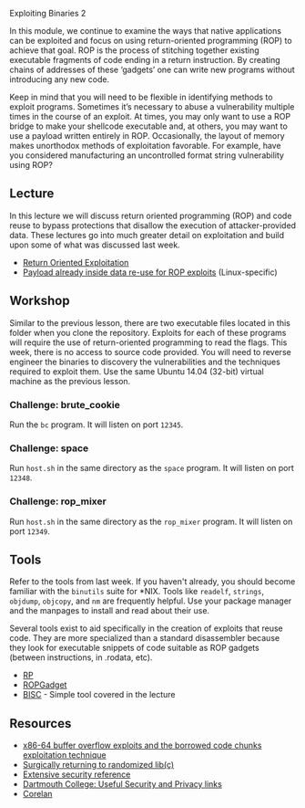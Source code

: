 Exploiting Binaries 2

In this module, we continue to examine the ways that native applications can be exploited and focus on using return-oriented programming \(ROP\) to achieve that goal. ROP is the process of stitching together existing executable fragments of code ending in a return instruction. By creating chains of addresses of these ‘gadgets’ one can write new programs without introducing any new code.

Keep in mind that you will need to be flexible in identifying methods to exploit programs. Sometimes it’s necessary to abuse a vulnerability multiple times in the course of an exploit. At times, you may only want to use a ROP bridge to make your shellcode executable and, at others, you may want to use a payload written entirely in ROP. Occasionally, the layout of memory makes unorthodox methods of exploitation favorable. For example, have you considered manufacturing an uncontrolled format string vulnerability using ROP?

## Lecture

In this lecture we will discuss return oriented programming \(ROP\) and code reuse to bypass protections that disallow the execution of attacker-provided data. These lectures go into much greater detail on exploitation and build upon some of what was discussed last week.

* [Return Oriented Exploitation](http://vimeo.com/54941772)
* [Payload already inside data re-use for ROP exploits](http://www.youtube.com/watch?v=GIZziAOniBE) \(Linux-specific\)

## Workshop

Similar to the previous lesson, there are two executable files located in this folder when you clone the repository. Exploits for each of these programs will require the use of return-oriented programming to read the flags. This week, there is no access to source code provided. You will need to reverse engineer the binaries to discovery the vulnerabilities and the techniques required to exploit them. Use the same Ubuntu 14.04 \(32-bit\) virtual machine as the previous lesson.

### Challenge: brute\_cookie

Run the `bc` program. It will listen on port `12345`.

### Challenge: space

Run `host.sh`  in the same directory as the `space` program. It will listen on port `12348`.

### Challenge: rop\_mixer

Run `host.sh` in the same directory as the `rop_mixer` program. It will listen on port `12349`.

## Tools

Refer to the tools from last week. If you haven't already, you should become familiar with the `binutils` suite for \*NIX. Tools like `readelf`, `strings`, `objdump`, `objcopy`, and `nm` are frequently helpful. Use your package manager and the manpages to install and read about their use.

Several tools exist to aid specifically in the creation of exploits that reuse code. They are more specialized than a standard disassembler because they look for executable snippets of code suitable as ROP gadgets \(between instructions, in .rodata, etc\).

* [RP](https://github.com/0vercl0k/rp)
* [ROPGadget](https://github.com/JonathanSalwan/ROPgadget)
* [BISC](https://github.com/trailofbits/bisc/) - Simple tool covered in the lecture

## Resources

* [x86-64 buffer overflow exploits and the borrowed code chunks exploitation technique](/ctf/exploits/references/no-nx.pdf)
* [Surgically returning to randomized lib\(c\)](/ctf/exploits/references/acsac09.pdf)
* [Extensive security reference](https://code.google.com/p/it-sec-catalog/wiki/Exploitation)
* [Dartmouth College: Useful Security and Privacy links](http://althing.cs.dartmouth.edu/secref/resources/buffer_overflows.shtml)
* [Corelan ](https://www.corelan.be/index.php/articles/)



